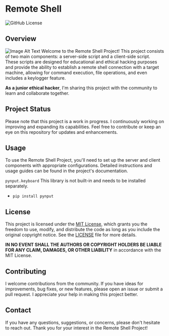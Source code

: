 # Remote Shell

![GitHub License](https://img.shields.io/badge/license-MIT-blue.svg)

## Overview
![Image Alt Text](https://i.pinimg.com/originals/e7/f2/48/e7f2488cca68801a19c05baf2affd961.jpg)
Welcome to the Remote Shell Project! This project consists of two main components: a server-side script and a client-side script. These scripts are designed for educational and ethical hacking purposes and provide the ability to establish a remote shell connection with a target machine, allowing for command execution, file operations, and even includes a keylogger feature.

**As a junior ethical hacker**, I'm sharing this project with the community to learn and collaborate together.


## Project Status

Please note that this project is a work in progress. I continuously working on improving and expanding its capabilities. Feel free to contribute or keep an eye on this repository for updates and enhancements.

## Usage

To use the Remote Shell Project, you'll need to set up the server and client components with appropriate configurations. Detailed instructions and usage guides can be found in the project's documentation.

`pynput.keyboard` This library is not built-in and needs to be installed separately.

- `pip install pynput`

## License

This project is licensed under the [MIT License](LICENSE), which grants you the freedom to use, modify, and distribute the code as long as you include the original copyright notice. See the [LICENSE](LICENSE) file for more details.

**IN NO EVENT SHALL THE AUTHORS OR COPYRIGHT HOLDERS BE LIABLE FOR ANY CLAIM, DAMAGES, OR OTHER LIABILITY** in accordance with the MIT License.

## Contributing

I welcome contributions from the community. If you have ideas for improvements, bug fixes, or new features, please open an issue or submit a pull request. I appreciate your help in making this project better.

## Contact

If you have any questions, suggestions, or concerns, please don't hesitate to reach out.
Thank you for your interest in the Remote Shell Project!
